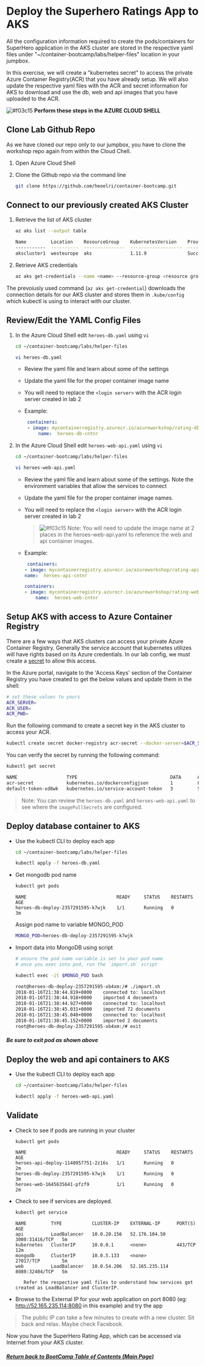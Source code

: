 # Deploy the Superhero Ratings App to AKS
All the configuration information required to create the pods/containers for SuperHero application in the AKS cluster are stored in the respective yaml files under "~/container-bootcamp/labs/helper-files" location in your jumpbox. 

In this exercise, we will create a "kubernetes secret" to access the private Azure Container Registry(ACR) that you have already setup. We will also update the respective yaml files with the ACR and secret information for AKS to download and use the db, web and api  images that you have uploaded to the ACR. 

![#f03c15](https://placehold.it/15/f03c15/000000?text=+) **Perform these steps in the AZURE CLOUD SHELL**


## Clone Lab Github Repo
As we have cloned our repo only to our jumpbox, you have to clone the workshop repo again from within the Cloud Chell.
1. Open Azure Cloud Shell
2. Clone the Github repo via the command line

    ```bash
    git clone https://github.com/heoelri/container-bootcamp.git
    ```

## Connect to our previously created AKS Cluster

1. Retrieve the list of AKS cluster

    ```bash
    az aks list --output table
    ```

    ```bash
    Name         Location    ResourceGroup    KubernetesVersion    ProvisioningState    Fqdn
    -----------  ----------  ---------------  -------------------  -------------------  ---------------------------------------------
    akscluster1  westeurope  aks              1.11.9               Succeeded            akscluster1-75273d58.hcp.westeurope.azmk8s.io
    ```

2. Retrieve AKS credentials

    ```bash
    az aks get-credentials --name <name> --resource-group <resource group>
    ```

The prevoiusly used command (`az aks get-credential`) downloads the connection details for our AKS cluster and stores them in `.kube/config` which kubectl is using to interact with our cluster.
    
## Review/Edit the YAML Config Files

1. In the Azure Cloud Shell edit `heroes-db.yaml` using `vi`
    ```bash
    cd ~/container-bootcamp/labs/helper-files

    vi heroes-db.yaml
    ```
    * Review the yaml file and learn about some of the settings
    * Update the yaml file for the proper container image name
    * You will need to replace the `<login server>` with the ACR login server created in lab 2
    * Example: 

       ```yaml
        containers:
        - image: mycontainerregistry.azurecr.io/azureworkshop/rating-db:v1
            name:  heroes-db-cntnr
        ```

2. In the Azure Cloud Shell edit `heroes-web-api.yaml` using `vi`
    ```bash
    cd ~/container-bootcamp/labs/helper-files

    vi heroes-web-api.yaml
    ```
    * Review the yaml file and learn about some of the settings. Note the environment variables that allow the services to connect
    * Update the yaml file for the proper container image names.
    * You will need to replace the `<login server>` with the ACR login server created in lab 2
        > ![#f03c15](https://placehold.it/15/f03c15/000000?text=+)  Note: You will need to update the image name at 2 places in the heroes-web-api.yaml to reference the web and api container images.

    * Example: 
        ```yaml
         containers:
      - image: mycontainerregistry.azurecr.io/azureworkshop/rating-api:v1
        name:  heroes-api-cntnr
        ```
        ```yaml
        containers:
        - image: mycontainerregistry.azurecr.io/azureworkshop/rating-web:v1
            name:  heroes-web-cntnr
        ```

## Setup AKS with access to Azure Container Registry

There are a few ways that AKS clusters can access your private Azure Container Registry. Generally the service account that kubernetes utilizes will have rights based on its Azure credentials. 
In our lab config, we must create a [secret](https://kubernetes.io/docs/concepts/configuration/secret/) to allow this access.

In the Azure portal, navigate to the 'Access Keys' section of the Container Registry you have created to get the below values and update them in the shell:

```bash
# set these values to yours
ACR_SERVER=
ACR_USER=
ACR_PWD=
```
Run the following command to create a secret key in the AKS cluster to access your ACR. 
```bash
kubectl create secret docker-registry acr-secret --docker-server=$ACR_SERVER --docker-username=$ACR_USER --docker-password=$ACR_PWD --docker-email=superman@heroes.com
```
You can verify the secret by running the following command:
```bash
kubectl get secret

NAME                  TYPE                                  DATA      AGE
acr-secret            kubernetes.io/dockerconfigjson        1         8s
default-token-xd8wk   kubernetes.io/service-account-token   3         53m
```
> Note: You can review the `heroes-db.yaml` and `heroes-web-api.yaml` to see where the `imagePullSecrets` are configured.

## Deploy database container to AKS

* Use the kubectl CLI to deploy each app
    ```bash
    cd ~/container-bootcamp/labs/helper-files

    kubectl apply -f heroes-db.yaml
    ```

* Get mongodb pod name
    ```bash
    kubectl get pods
    ```
    ```
    NAME                                 READY     STATUS    RESTARTS   AGE
    heroes-db-deploy-2357291595-k7wjk    1/1       Running   0          3m
    ```
  Assign pod name to variable MONGO_POD
    ```bash
    MONGO_POD=heroes-db-deploy-2357291595-k7wjk
    ```

* Import data into MongoDB using script
    ```bash
    # ensure the pod name variable is set to your pod name
    # once you exec into pod, run the `import.sh` script

    kubectl exec -it $MONGO_POD bash

    root@heroes-db-deploy-2357291595-xb4xm:/# ./import.sh
    2018-01-16T21:38:44.819+0000	connected to: localhost
    2018-01-16T21:38:44.918+0000	imported 4 documents
    2018-01-16T21:38:44.927+0000	connected to: localhost
    2018-01-16T21:38:45.031+0000	imported 72 documents
    2018-01-16T21:38:45.040+0000	connected to: localhost
    2018-01-16T21:38:45.152+0000	imported 2 documents
    root@heroes-db-deploy-2357291595-xb4xm:/# exit
    ```
##### Be sure to exit pod as shown above
## Deploy the web and api containers to AKS

* Use the kubectl CLI to deploy each app

    ```bash
    cd ~/container-bootcamp/labs/helper-files

    kubectl apply -f heroes-web-api.yaml
    ```

## Validate

* Check to see if pods are running in your cluster
    ```bash
    kubectl get pods
    ```
    
    ```console
    NAME                                 READY     STATUS    RESTARTS   AGE
    heroes-api-deploy-1140957751-2z16s   1/1       Running   0          2m
    heroes-db-deploy-2357291595-k7wjk    1/1       Running   0          3m
    heroes-web-1645635641-pfzf9          1/1       Running   0          2m
    ```

* Check to see if services are deployed.
    ```bash
    kubectl get service
    ```
    
    ```console    
    NAME         TYPE           CLUSTER-IP    EXTERNAL-IP      PORT(S)          AGE
    api          LoadBalancer   10.0.20.156   52.176.104.50    3000:31416/TCP   5m
    kubernetes   ClusterIP      10.0.0.1      <none>           443/TCP          12m
    mongodb      ClusterIP      10.0.5.133    <none>           27017/TCP        5m
    web          LoadBalancer   10.0.54.206   52.165.235.114   8080:32404/TCP   5m
    ```

         Refer the respective yaml files to understand how services got created as LoadBalancer and ClusterIP.

* Browse to the External IP for your web application on port 8080 (eg: http://52.165.235.114:8080 in this example) and try the app

> The public IP can take a few minutes to create with a new cluster. Sit back and relax. Maybe check Facebook. 

Now you have the SuperHero Rating App, which can be accessed via Internet from your AKS cluster. 


   ##### [Return back to BootCamp Table of Contents (Main Page)](/README.md)
